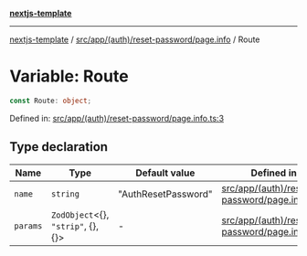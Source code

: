 [**nextjs-template**](README.md)

---

[nextjs-template](README.md) / [src/app/(auth)/reset-password/page.info](<src.app.(auth).reset-password.page.info.md>) / Route

# Variable: Route

```ts
const Route: object;
```

Defined in: [src/app/(auth)/reset-password/page.info.ts:3](<https://github.com/Its-Satyajit/nextjs-template/blob/c8d81b09293d759cbf04e9bc7e542cc7d90740e6/src/app/(auth)/reset-password/page.info.ts#L3>)

## Type declaration

| Name                         | Type                                       | Default value       | Defined in                                                                                                                                                                                    |
| ---------------------------- | ------------------------------------------ | ------------------- | --------------------------------------------------------------------------------------------------------------------------------------------------------------------------------------------- |
| <a id="name"></a> `name`     | `string`                                   | "AuthResetPassword" | [src/app/(auth)/reset-password/page.info.ts:4](<https://github.com/Its-Satyajit/nextjs-template/blob/c8d81b09293d759cbf04e9bc7e542cc7d90740e6/src/app/(auth)/reset-password/page.info.ts#L4>) |
| <a id="params"></a> `params` | `ZodObject`\<\{\}, `"strip"`, \{\}, \{\}\> | -                   | [src/app/(auth)/reset-password/page.info.ts:5](<https://github.com/Its-Satyajit/nextjs-template/blob/c8d81b09293d759cbf04e9bc7e542cc7d90740e6/src/app/(auth)/reset-password/page.info.ts#L5>) |
